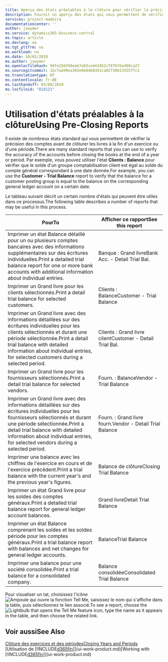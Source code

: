 ```yaml
---
title: Aperçu des états préalables à la clôture pour vérifier la précision de compte | Microsoft Docs
description: Fournit un aperçu des états qui vous permettent de vérifier la précision des comptes avant de clôturer les livres à la fin d'un exercice ou d'une période.
services: project-madeira
documentationcenter: ''
author: jswymer
ms.service: dynamics365-business-central
ms.topic: article
ms.devlang: na
ms.tgt_pltfrm: na
ms.workload: na
ms.date: 10/01/2018
ms.author: jswymer
ms.openlocfilehash: 94fe194350eeb7e83ce443452cf876f6e498ca27
ms.sourcegitcommit: 1bcfaa99ea302e6b84b8361ca02730b135557fc1
ms.translationtype: HT
ms.contentlocale: fr-BE
ms.lasthandoff: 03/08/2019
ms.locfileid: "818121"
---
```

# <a name="using-pre-closing-reports"></a><span data-ttu-id="283b9-103">Utilisation d'états préalables à la clôture</span><span class="sxs-lookup"><span data-stu-id="283b9-103">Using Pre-Closing Reports</span></span>
<span data-ttu-id="283b9-104">Il existe de nombreux états standard qui vous permettent de vérifier la précision des comptes avant de clôturer les livres à la fin d'un exercice ou d'une période.</span><span class="sxs-lookup"><span data-stu-id="283b9-104">There are many standard reports that you can use to verify the accuracy of the accounts before closing the books at the end of a year or period.</span></span> <span data-ttu-id="283b9-105">Par exemple, vous pouvez utiliser l'état **Clients : Balance** pour vérifier que le solde d'un groupe comptabilisation client est égal au solde du compte général correspondant à une date donnée.</span><span class="sxs-lookup"><span data-stu-id="283b9-105">For example, you can use the **Customer - Trial Balance** report to verify that the balance for a customer posting group is equal to the balance on the corresponding general ledger account on a certain date.</span></span>

<span data-ttu-id="283b9-106">Le tableau suivant décrit un certain nombre d'états qui peuvent être utiles dans ce processus.</span><span class="sxs-lookup"><span data-stu-id="283b9-106">The following table describes a number of reports that may be useful in this process.</span></span>

| <span data-ttu-id="283b9-107">Pour</span><span class="sxs-lookup"><span data-stu-id="283b9-107">To</span></span> | <span data-ttu-id="283b9-108">Afficher ce rapport</span><span class="sxs-lookup"><span data-stu-id="283b9-108">See this report</span></span> |
| --- | --- |
| <span data-ttu-id="283b9-109">Imprimer un état Balance détaillé pour un ou plusieurs comptes bancaires avec des informations supplémentaires sur des écritures individuelles.</span><span class="sxs-lookup"><span data-stu-id="283b9-109">Print a detailed trial balance report for one or more bank accounts with additional information about individual entries.</span></span> |<span data-ttu-id="283b9-110">Banque : Grand livre</span><span class="sxs-lookup"><span data-stu-id="283b9-110">Bank Acc. - Detail Trial Bal.</span></span> |
| <span data-ttu-id="283b9-111">Imprimer un Grand livre pour les clients sélectionnés.</span><span class="sxs-lookup"><span data-stu-id="283b9-111">Print a detail trial balance for selected customers.</span></span> |<span data-ttu-id="283b9-112">Clients : Balance</span><span class="sxs-lookup"><span data-stu-id="283b9-112">Customer - Trial Balance</span></span> |
| <span data-ttu-id="283b9-113">Imprimer un Grand livre avec des informations détaillées sur des écritures individuelles pour les clients sélectionnés et durant une période sélectionnée.</span><span class="sxs-lookup"><span data-stu-id="283b9-113">Print a detail trial balance with detailed information about individual entries, for selected customers during a selected period.</span></span> |<span data-ttu-id="283b9-114">Clients : Grand livre client</span><span class="sxs-lookup"><span data-stu-id="283b9-114">Customer - Detail Trial Bal.</span></span> |
| <span data-ttu-id="283b9-115">Imprimer un Grand livre pour les fournisseurs sélectionnés.</span><span class="sxs-lookup"><span data-stu-id="283b9-115">Print a detail trial balance for selected vendors.</span></span> |<span data-ttu-id="283b9-116">Fourn. : Balance</span><span class="sxs-lookup"><span data-stu-id="283b9-116">Vendor - Trial Balance</span></span> |
| <span data-ttu-id="283b9-117">Imprimer un Grand livre avec des informations détaillées sur des écritures individuelles pour les fournisseurs sélectionnés et durant une période sélectionnée.</span><span class="sxs-lookup"><span data-stu-id="283b9-117">Print a detail trial balance with detailed information about individual entries, for selected vendors during a selected period.</span></span> |<span data-ttu-id="283b9-118">Fourn. : Grand livre fourn.</span><span class="sxs-lookup"><span data-stu-id="283b9-118">Vendor - Detail Trial Balance</span></span> |
| <span data-ttu-id="283b9-119">Imprimer une balance avec les chiffres de l'exercice en cours et de l'exercice précédent.</span><span class="sxs-lookup"><span data-stu-id="283b9-119">Print a trial balance with the current year's and the previous year's figures.</span></span> |<span data-ttu-id="283b9-120">Balance de clôture</span><span class="sxs-lookup"><span data-stu-id="283b9-120">Closing Trial Balance</span></span> |
| <span data-ttu-id="283b9-121">Imprimer un état Grand livre pour les soldes des comptes généraux.</span><span class="sxs-lookup"><span data-stu-id="283b9-121">Print a detailed trial balance report for general ledger account balances.</span></span> |<span data-ttu-id="283b9-122">Grand livre</span><span class="sxs-lookup"><span data-stu-id="283b9-122">Detail Trial Balance</span></span> |
| <span data-ttu-id="283b9-123">Imprimer un état Balance comprenant les soldes et les soldes période pour les comptes généraux.</span><span class="sxs-lookup"><span data-stu-id="283b9-123">Print a trial balance report with balances and net changes for general ledger accounts.</span></span> |<span data-ttu-id="283b9-124">Balance</span><span class="sxs-lookup"><span data-stu-id="283b9-124">Trial Balance</span></span> |
| <span data-ttu-id="283b9-125">Imprimer une balance pour une société consolidée.</span><span class="sxs-lookup"><span data-stu-id="283b9-125">Print a trial balance for a consolidated company.</span></span> |<span data-ttu-id="283b9-126">Balance consolidée</span><span class="sxs-lookup"><span data-stu-id="283b9-126">Consolidated Trial Balance</span></span> |

<span data-ttu-id="283b9-127">Pour visualiser un tat, choisissez l'icône ![Ampoule qui ouvre la fonction Tell Me](media/ui-search/search_small.png "Dites-moi ce que vous voulez faire"), saisissez le nom qui s'affiche dans la table, puis sélectionnez le lien associé.</span><span class="sxs-lookup"><span data-stu-id="283b9-127">To see a report, choose the ![Lightbulb that opens the Tell Me feature](media/ui-search/search_small.png "Tell me what you want to do") icon, type the name as it appears in the table, and then choose the related link.</span></span>

## <a name="see-also"></a><span data-ttu-id="283b9-128">Voir aussi</span><span class="sxs-lookup"><span data-stu-id="283b9-128">See Also</span></span>
[<span data-ttu-id="283b9-129">Clôture des exercices et des périodes</span><span class="sxs-lookup"><span data-stu-id="283b9-129">Closing Years and Periods</span></span>](year-close-years-periods.md)  
<span data-ttu-id="283b9-130">[Utilisation de [!INCLUDE[d365fin](includes/d365fin_md.md)]](ui-work-product.md)</span><span class="sxs-lookup"><span data-stu-id="283b9-130">[Working with [!INCLUDE[d365fin](includes/d365fin_md.md)]](ui-work-product.md)</span></span>

